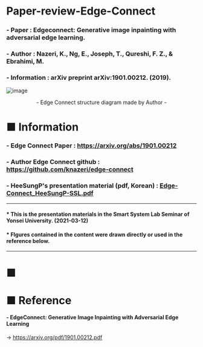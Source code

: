 # Paper-review-Edge-Connect

### - Paper : Edgeconnect: Generative image inpainting with adversarial edge learning.
### - Author : Nazeri, K., Ng, E., Joseph, T., Qureshi, F. Z., & Ebrahimi, M. 
### - Information : arXiv preprint arXiv:1901.00212. (2019).

![image](https://user-images.githubusercontent.com/67678405/122564495-61322680-d080-11eb-9a38-8c9e2d8d9b5c.png)
<div style="text" align="center"> - Edge Connect structure diagram made by Author - </div>

# ■ Information

### - Edge Connect Paper : https://arxiv.org/abs/1901.00212
### - Author Edge Connect github : https://github.com/knazeri/edge-connect
### - HeeSungP's presentation material (pdf, Korean) : [Edge-Connect_HeeSungP-SSL.pdf](https://github.com/HeeSungP/Paper-review-Edge-Connect/files/6677160/Edge-Connect_HeeSungP-SSL.pdf)

---
#### * This is the presentation materials in the Smart System Lab Seminar of Yonsei University. (2021-03-12)
#### * FIgures contained in the content were drawn directly or used in the reference below.
---

# ■ 




# ■ Reference
#### - EdgeConnect: Generative Image Inpainting with Adversarial Edge Learning
 -> https://arxiv.org/pdf/1901.00212.pdf
